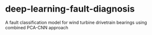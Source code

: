 # deep-learning-fault-diagnosis
A fault classification model for wind turbine drivetrain bearings using combined PCA-CNN approach
